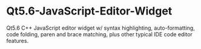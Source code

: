 # Qt5.6-JavaScript-Editor-Widget
Qt5.6 C++ JavaScript editor widget w/ syntax highlighting, auto-formatting, code folding, paren and brace matching, plus other typical IDE code editor features.
